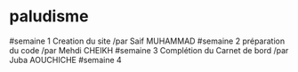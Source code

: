 # paludisme
#semaine 1 Creation du site /par Saif MUHAMMAD
#semaine 2 préparation du code /par Mehdi CHEIKH
#semaine 3 Complétion du Carnet de bord /par Juba AOUCHICHE
#semaine 4

